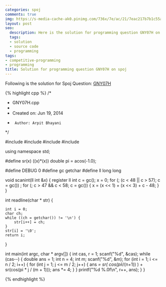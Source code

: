 ```yaml
---
categories: spoj
comments: true
img: https://s-media-cache-ak0.pinimg.com/736x/7e/ac/21/7eac217b7b1c55ab7fd56758e4e181be.jpg
layout: post
seo:
  description: Here is the solution for programming question GNY07H on spoj
  tags:
  - solution
  - source code
  - programming
tags:
- competitive-programming
- programming
title: Solution for programming question GNY07H on spoj
---
```


Following is the solution for Spoj Question: [GNY07H](http://www.spoj.com/problems/GNY07H/)

{% highlight cpp %}
/*
 * GNY07H.cpp
 *
 *  Created on: Jun 19, 2014
 *      Author: Arpit Bhayani
 */

#include<cmath>
#include <cstdio>
#include <cstdlib>
#include <iostream>

using namespace std;

#define sr(x) ((x)*(x))
double pi = acos(-1.0);

#define DEBUG 0
#define gc getchar
#define ll long long

void scanint(ll int &x) {
	register ll int c = gc();
	x = 0;
	for (; (c < 48 || c > 57); c = gc())
		;
	for (; c > 47 && c < 58; c = gc()) {
		x = (x << 1) + (x << 3) + c - 48;
	}
}

int readline(char * str) {

	int i = 0;
	char ch;
	while ((ch = getchar()) != '\n') {
		str[i++] = ch;
	}
	str[i] = '\0';
	return i;
}

int main(int argc, char * argv[]) {
	int cas, r = 1;
	scanf("%d", &cas);
	while (cas--) {
		double ans = 1;
		int n = 4;
		int m;
		scanf("%d", &m);
		for (int i = 1; i <= n / 2; i++) {
			for (int j = 1; j <= m / 2; j++) {
				ans *= sr( cos(pi*i/(n+1)) ) + sr(cos(pi * j / (m + 1)));
				ans *= 4;
			}
		}
		printf("%d %.0f\n", r++, ans);
	}
}

{% endhighlight %}